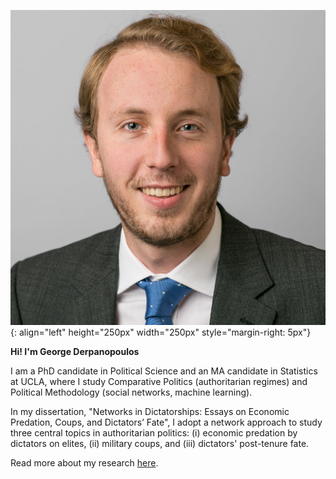 ![portrait](/Potrait_Formal_Square.jpg){: align="left" height="250px" width="250px" style="margin-right: 5px"}

**Hi! I'm George Derpanopoulos** 

I am a PhD candidate in Political Science and an MA candidate in Statistics at UCLA, where I study Comparative Politics (authoritarian regimes) and Political Methodology (social networks, machine learning). 

In my dissertation, "Networks in Dictatorships: Essays on Economic Predation, Coups, and Dictators’ Fate", I adopt a network approach to study three central topics in authoritarian politics: (i) economic predation by dictators on elites, (ii) military coups, and (iii) dictators' post-tenure fate. 

Read more about my research <a href="/research">here</a>.
